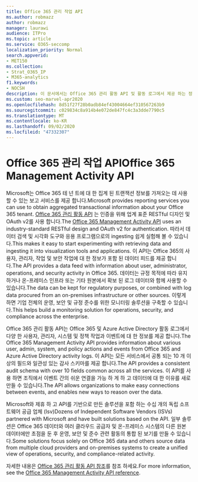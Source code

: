 ```yaml
---
title: Office 365 관리 작업 API
ms.author: robmazz
author: robmazz
manager: laurawi
audience: ITPro
ms.topic: article
ms.service: O365-seccomp
localization_priority: Normal
search.appverid:
- MET150
ms.collection:
- Strat_O365_IP
- M365-analytics
f1.keywords:
- NOCSH
description: 이 문서에서는 Office 365 관리 활동 API 및 활동 로그에서 제공 하는 정보에 대 한 간략 한 요약을 확인할 수 있습니다.
ms.custom: seo-marvel-apr2020
ms.openlocfilehash: 8d51f27f28b0adb84ef43004664ef310567263b9
ms.sourcegitcommit: c029834c8a914b4e072de847fc4c3a3dde7790c5
ms.translationtype: MT
ms.contentlocale: ko-KR
ms.lasthandoff: 09/02/2020
ms.locfileid: "47332307"
---
```

# <a name="office-365-management-activity-api"></a><span data-ttu-id="89a32-103">Office 365 관리 작업 API</span><span class="sxs-lookup"><span data-stu-id="89a32-103">Office 365 Management Activity API</span></span>

<span data-ttu-id="89a32-104">Microsoft는 Office 365 테 넌 트에 대 한 집계 된 트랜잭션 정보를 가져오는 데 사용할 수 있는 보고 서비스를 제공 합니다.</span><span class="sxs-lookup"><span data-stu-id="89a32-104">Microsoft provides reporting services you can use to obtain aggregated transactional information about your Office 365 tenant.</span></span> <span data-ttu-id="89a32-105">[Office 365 관리 활동 API](https://docs.microsoft.com/office/office-365-management-api/office-365-management-apis-overview#office-365-management-activity-api) 는 인증을 위해 업계 표준 RESTful 디자인 및 OAuth v2를 사용 합니다.</span><span class="sxs-lookup"><span data-stu-id="89a32-105">The [Office 365 Management Activity API](https://docs.microsoft.com/office/office-365-management-api/office-365-management-apis-overview#office-365-management-activity-api) uses an industry-standard RESTful design and OAuth v2 for authentication.</span></span> <span data-ttu-id="89a32-106">따라서 데이터 검색 및 시각화 도구와 응용 프로그램으로의 ingesting 쉽게 실험해 볼 수 있습니다.</span><span class="sxs-lookup"><span data-stu-id="89a32-106">This makes it easy to start experimenting with retrieving data and ingesting it into visualization tools and applications.</span></span> <span data-ttu-id="89a32-107">이 API는 Office 365의 사용자, 관리자, 작업 및 보안 작업에 대 한 정보가 포함 된 데이터 피드를 제공 합니다.</span><span class="sxs-lookup"><span data-stu-id="89a32-107">The API provides a data feed with information about user, administrator, operations, and security activity in Office 365.</span></span> <span data-ttu-id="89a32-108">데이터는 규정 목적에 따라 유지 하거나 온-프레미스 인프라 또는 기타 원본에서 확보 된 로그 데이터와 함께 사용할 수 있습니다.</span><span class="sxs-lookup"><span data-stu-id="89a32-108">The data can be kept for regulatory purposes, or combined with log data procured from an on-premises infrastructure or other sources.</span></span> <span data-ttu-id="89a32-109">이렇게 하면 기업 전체의 운영, 보안 및 규정 준수를 위한 모니터링 솔루션을 구축할 수 있습니다.</span><span class="sxs-lookup"><span data-stu-id="89a32-109">This helps build a monitoring solution for operations, security, and compliance across the enterprise.</span></span>

<span data-ttu-id="89a32-110">Office 365 관리 활동 API는 Office 365 및 Azure Active Directory 활동 로그에서 다양 한 사용자, 관리자, 시스템 및 정책 작업과 이벤트에 대 한 정보를 제공 합니다.</span><span class="sxs-lookup"><span data-stu-id="89a32-110">The Office 365 Management Activity API provides information about various user, admin, system, and policy actions and events from Office 365 and Azure Active Directory activity logs.</span></span> <span data-ttu-id="89a32-111">이 API는 모든 서비스에서 공통 되는 10 개 이상의 필드와 일관성 있는 감사 스키마를 제공 합니다.</span><span class="sxs-lookup"><span data-stu-id="89a32-111">The API provides a consistent audit schema with over 10 fields common across all the services.</span></span> <span data-ttu-id="89a32-112">이 API를 사용 하면 조직에서 이벤트 간의 쉬운 연결을 가능 하 게 하 고 데이터에 대 한 이유를 새로 만들 수 있습니다.</span><span class="sxs-lookup"><span data-stu-id="89a32-112">The API allows organizations to make easy connections between events, and enables new ways to reason over the data.</span></span>

<span data-ttu-id="89a32-113">Microsoft와 제휴 하 고 API를 기반으로 만든 솔루션을 포함 하는 수십 개의 독립 소프트웨어 공급 업체 (Isv)</span><span class="sxs-lookup"><span data-stu-id="89a32-113">Dozens of Independent Software Vendors (ISVs) partnered with Microsoft and have built solutions based on the API.</span></span> <span data-ttu-id="89a32-114">일부 솔루션은 Office 365 데이터와 여러 클라우드 공급자 및 온-프레미스 시스템의 다른 원본 데이터에만 초점을 둔 후 운영, 보안 및 준수 관련 활동의 통합 된 보기를 만들 수 있습니다.</span><span class="sxs-lookup"><span data-stu-id="89a32-114">Some solutions focus solely on Office 365 data and others source data from multiple cloud providers and on-premises systems to create a unified view of operations, security, and compliance-related activity.</span></span> 

<span data-ttu-id="89a32-115">자세한 내용은 [Office 365 관리 활동 API 참조](https://docs.microsoft.com/office/office-365-management-api/office-365-management-activity-api-reference)를 참조 하세요.</span><span class="sxs-lookup"><span data-stu-id="89a32-115">For more information, see the [Office 365 Management Activity API reference](https://docs.microsoft.com/office/office-365-management-api/office-365-management-activity-api-reference).</span></span>
